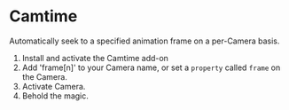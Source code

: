 # Camtime

Automatically seek to a specified animation frame on a per-Camera basis.

 1. Install and activate the Camtime add-on
 2. Add 'frame[n]' to your Camera name, or set a `property` called `frame` on the Camera.
 3. Activate Camera.
 4. Behold the magic.

